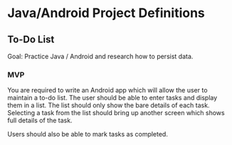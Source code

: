 # Java/Android Project Definitions

## To-Do List

Goal: Practice Java / Android and research how to persist data.

### MVP
You are required to write an Android app which will allow the user to maintain a to-do list. The user should be able to enter tasks and display them in a list. The list should only show the bare details of each task. Selecting a task from the list should bring up another screen which shows full details of the task.

Users should also be able to mark tasks as completed.

